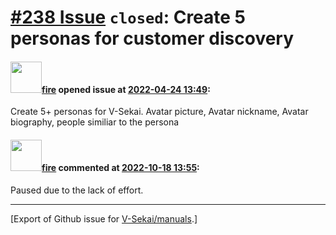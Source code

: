 # [\#238 Issue](https://github.com/V-Sekai/manuals/issues/238) `closed`: Create 5 personas for customer discovery

#### <img src="https://avatars.githubusercontent.com/u/32321?u=c2e06a3d2b49a467aa907e54aa259516440267cc&v=4" width="50">[fire](https://github.com/fire) opened issue at [2022-04-24 13:49](https://github.com/V-Sekai/manuals/issues/238):

Create 5+ personas for V-Sekai. Avatar picture, Avatar nickname, Avatar biography, people similiar to the persona

#### <img src="https://avatars.githubusercontent.com/u/32321?u=c2e06a3d2b49a467aa907e54aa259516440267cc&v=4" width="50">[fire](https://github.com/fire) commented at [2022-10-18 13:55](https://github.com/V-Sekai/manuals/issues/238#issuecomment-1282434681):

Paused due to the lack of effort.


-------------------------------------------------------------------------------



[Export of Github issue for [V-Sekai/manuals](https://github.com/V-Sekai/manuals).]

